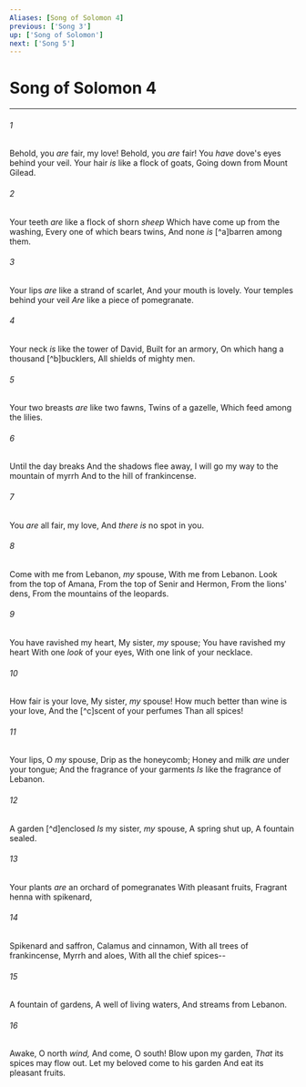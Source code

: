 ```yaml
---
Aliases: [Song of Solomon 4]
previous: ['Song 3']
up: ['Song of Solomon']
next: ['Song 5']
---
```

# Song of Solomon 4

***


###### 1 
Behold, you _are_ fair, my love! Behold, you _are_ fair! You _have_ dove's eyes behind your veil. Your hair _is_ like a flock of goats, Going down from Mount Gilead. 

###### 2 
Your teeth _are_ like a flock of shorn _sheep_ Which have come up from the washing, Every one of which bears twins, And none _is_ [^a]barren among them. 

###### 3 
Your lips _are_ like a strand of scarlet, And your mouth is lovely. Your temples behind your veil _Are_ like a piece of pomegranate. 

###### 4 
Your neck _is_ like the tower of David, Built for an armory, On which hang a thousand [^b]bucklers, All shields of mighty men. 

###### 5 
Your two breasts _are_ like two fawns, Twins of a gazelle, Which feed among the lilies. 

###### 6 
Until the day breaks And the shadows flee away, I will go my way to the mountain of myrrh And to the hill of frankincense. 

###### 7 
You _are_ all fair, my love, And _there is_ no spot in you. 

###### 8 
Come with me from Lebanon, _my_ spouse, With me from Lebanon. Look from the top of Amana, From the top of Senir and Hermon, From the lions' dens, From the mountains of the leopards. 

###### 9 
You have ravished my heart, My sister, _my_ spouse; You have ravished my heart With one _look_ of your eyes, With one link of your necklace. 

###### 10 
How fair is your love, My sister, _my_ spouse! How much better than wine is your love, And the [^c]scent of your perfumes Than all spices! 

###### 11 
Your lips, O _my_ spouse, Drip as the honeycomb; Honey and milk _are_ under your tongue; And the fragrance of your garments _Is_ like the fragrance of Lebanon. 

###### 12 
A garden [^d]enclosed _Is_ my sister, _my_ spouse, A spring shut up, A fountain sealed. 

###### 13 
Your plants _are_ an orchard of pomegranates With pleasant fruits, Fragrant henna with spikenard, 

###### 14 
Spikenard and saffron, Calamus and cinnamon, With all trees of frankincense, Myrrh and aloes, With all the chief spices-- 

###### 15 
A fountain of gardens, A well of living waters, And streams from Lebanon. 

###### 16 
Awake, O north _wind,_ And come, O south! Blow upon my garden, _That_ its spices may flow out. Let my beloved come to his garden And eat its pleasant fruits.
